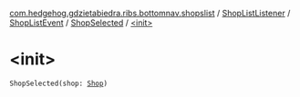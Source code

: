 [com.hedgehog.gdzietabiedra.ribs.bottomnav.shopslist](../../../index.md) / [ShopListListener](../../index.md) / [ShopListEvent](../index.md) / [ShopSelected](index.md) / [&lt;init&gt;](./-init-.md)

# &lt;init&gt;

`ShopSelected(shop: `[`Shop`](../../../../com.hedgehog.gdzietabiedra.domain/-shop/index.md)`)`